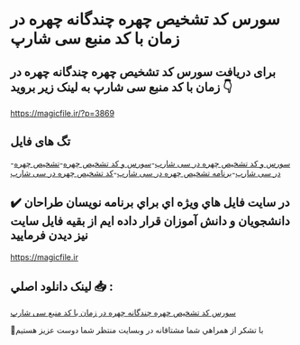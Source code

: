 # سورس کد تشخیص چهره چندگانه چهره در زمان با کد منبع سی شارپ

## برای دریافت سورس کد تشخیص چهره چندگانه چهره در زمان با کد منبع سی شارپ به لینک زیر بروید 👇

https://magicfile.ir/?p=3869

## تگ های فایل

-[سورس و کد تشخیص چهره در سی شارپ](https://magicfile.ir/product/%da%a9%d8%af%d8%aa%d8%b4%d8%ae%db%8c%d8%b5-%da%86%d9%87%d8%b1%d9%87-%da%86%d9%86%d8%af%da%af%d8%a7%d9%86%d9%87-%da%86%d9%87%d8%b1%d9%87-%d8%af%d8%b1-%d8%b2%d9%85%d8%a7%d9%86-%d8%b3%db%8c-%d8%b4%d8%a7%d8%b1%d9%be/)-[سورس و کد تشخیص چهره](https://magicfile.ir/product/%da%a9%d8%af%d8%aa%d8%b4%d8%ae%db%8c%d8%b5-%da%86%d9%87%d8%b1%d9%87-%da%86%d9%86%d8%af%da%af%d8%a7%d9%86%d9%87-%da%86%d9%87%d8%b1%d9%87-%d8%af%d8%b1-%d8%b2%d9%85%d8%a7%d9%86-%d8%b3%db%8c-%d8%b4%d8%a7%d8%b1%d9%be/)-[تشخیص چهره در سی شارپ](https://magicfile.ir/product/%da%a9%d8%af%d8%aa%d8%b4%d8%ae%db%8c%d8%b5-%da%86%d9%87%d8%b1%d9%87-%da%86%d9%86%d8%af%da%af%d8%a7%d9%86%d9%87-%da%86%d9%87%d8%b1%d9%87-%d8%af%d8%b1-%d8%b2%d9%85%d8%a7%d9%86-%d8%b3%db%8c-%d8%b4%d8%a7%d8%b1%d9%be/)-[برنامه تشخیص چهره در سی شارپ](https://magicfile.ir/product/%da%a9%d8%af%d8%aa%d8%b4%d8%ae%db%8c%d8%b5-%da%86%d9%87%d8%b1%d9%87-%da%86%d9%86%d8%af%da%af%d8%a7%d9%86%d9%87-%da%86%d9%87%d8%b1%d9%87-%d8%af%d8%b1-%d8%b2%d9%85%d8%a7%d9%86-%d8%b3%db%8c-%d8%b4%d8%a7%d8%b1%d9%be/)-[کد تشخیص چهره در سی شارپ](https://magicfile.ir/product/%da%a9%d8%af%d8%aa%d8%b4%d8%ae%db%8c%d8%b5-%da%86%d9%87%d8%b1%d9%87-%da%86%d9%86%d8%af%da%af%d8%a7%d9%86%d9%87-%da%86%d9%87%d8%b1%d9%87-%d8%af%d8%b1-%d8%b2%d9%85%d8%a7%d9%86-%d8%b3%db%8c-%d8%b4%d8%a7%d8%b1%d9%be/)

## ✔️ در سايت فايل هاي ويژه اي براي برنامه نويسان طراحان دانشجويان و دانش آموزان قرار داده ايم از بقيه فايل سايت نيز ديدن فرماييد

https://magicfile.ir


## لينک دانلود اصلي 📥 :

[سورس کد تشخیص چهره چندگانه چهره در زمان با کد منبع سی شارپ](https://magicfile.ir/product/%da%a9%d8%af%d8%aa%d8%b4%d8%ae%db%8c%d8%b5-%da%86%d9%87%d8%b1%d9%87-%da%86%d9%86%d8%af%da%af%d8%a7%d9%86%d9%87-%da%86%d9%87%d8%b1%d9%87-%d8%af%d8%b1-%d8%b2%d9%85%d8%a7%d9%86-%d8%b3%db%8c-%d8%b4%d8%a7%d8%b1%d9%be/) 


🙏با تشکر از همراهي شما مشتاقانه در وبسایت منتظر شما دوست عزیز هستیم

